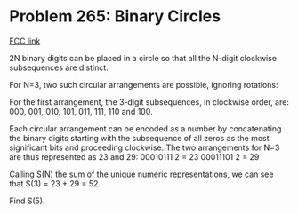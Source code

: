 # Problem 265: Binary Circles

[FCC link](https://www.freecodecamp.org/learn/coding-interview-prep/project-euler/problem-265-binary-circles)

2N binary digits can be placed in a circle so that all the N-digit clockwise
subsequences are distinct.

For N=3, two such circular arrangements are possible, ignoring rotations:

For the first arrangement, the 3-digit subsequences, in clockwise order, are:
000, 001, 010, 101, 011, 111, 110 and 100.

Each circular arrangement can be encoded as a number by concatenating the binary
digits starting with the subsequence of all zeros as the most significant bits
and proceeding clockwise. The two arrangements for N=3 are thus represented as
23 and 29: 00010111 2 = 23 00011101 2 = 29

Calling S(N) the sum of the unique numeric representations, we can see that S(3)
= 23 + 29 = 52.

Find S(5).
